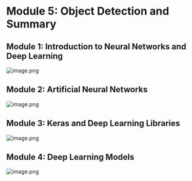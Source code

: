 

# Module 5: Object Detection and Summary
## Module 1: Introduction to Neural Networks and Deep Learning
![image.png](https://prod-files-secure.s3.us-west-2.amazonaws.com/03e82b26-cccb-4906-bb56-adabcbdc0655/a8d40bcb-c482-4026-8872-311e16b2dc63/image.png?X-Amz-Algorithm=AWS4-HMAC-SHA256&X-Amz-Content-Sha256=UNSIGNED-PAYLOAD&X-Amz-Credential=ASIAZI2LB466QPRZST5P%2F20250206%2Fus-west-2%2Fs3%2Faws4_request&X-Amz-Date=20250206T201554Z&X-Amz-Expires=3600&X-Amz-Security-Token=IQoJb3JpZ2luX2VjEEsaCXVzLXdlc3QtMiJHMEUCIQCel1Ek4jn8QmK7KBUnqNN6aIsDqb2ARJMYXKh%2FovnDAQIgYPMp4XgMePpmlRP2a0ck1MPniOMcnvpKQK0zTCSe6l4q%2FwMIYxAAGgw2Mzc0MjMxODM4MDUiDPWS3VdhfoDLoZs8BircA4NJMXwyBrPTqq1khI8QmLnsWvYguR0zIDfkNzBI%2FsJqCE4yeP%2F4zE3i5f6GngpSx5fylyh3ss7r5hzo50JcjvNsFKTG3jsoc%2FB8DbdnLDRRQYe4e6736C1xaVfaJvcDIfBKfOWb7C5J69hTPq52RIAL2QACXDfw1gCaIZzhIU83voSSayDjDxBg61H3a0sJYsZDo2OzYz76RYkwQ5M6%2BUzUMgOxqiO7gLA%2B11iOtLRmkHV1yUEDsLNT0jFbluw0Ata2IIdWq4MRF0p2URtLN1u5w28Sgq7RhbM%2FPFe5TqeXo0Q3SYTqJfz85OCyk5CgLOgQbnBz%2BA%2BgTnkeMZXOMJOeug2LCcGJ7RY%2BMHiWEFq8h9Ki8UI2PX%2BuQK%2FiO8hWXERcO2nTQCh%2FrSvyk0LnPFE7gQkUNGbpzx%2B3QwRl9RHxad0sNyqQYzkz6SCZR1CCibwysf0DW5qAtZPc3OCMXr1xVetX5M6URBGmMNYkxr9Zm27Qv%2FZGwQsnKIGgkSTaRhq8xZsMFtYrERpoOri%2BTaegjQGmximYZTXWHTH0QRAZH412wgxs9Ty9DSU5tc%2FfBGrtt2r6KRzLZjuH7P97CTBxfrkuy3yNfqkAibuJYK9118A%2F2zFbS8xkdiIbMPP7k70GOqUB1K5eNIM1da%2B9Obyhn8foWTpfwLu7DdyvZJYi2VBbq9M5x87nf7MbJyfo5yKK58TxmX3ozLNmByqxdSdPhjLBfSaCFlxHimwXo76V7AbRLgJLSW1EJCiXL3lV71FhDjzgzBjOcxpfLi8mFCeBZXfekiEz741pfYVywIevNdnOJek%2FRkeNXutZpGYnS6xwmWmIwfQgZCJ%2BeIg51oOPxsAa26r13%2BMr&X-Amz-Signature=706fc3a5499028729d3e2e011a00cd2592a0b5afe3c1ea13061eb01a2ec8bdc1&X-Amz-SignedHeaders=host&x-id=GetObject)
## Module 2: Artificial Neural Networks
![image.png](https://prod-files-secure.s3.us-west-2.amazonaws.com/03e82b26-cccb-4906-bb56-adabcbdc0655/5157ca89-62da-41d9-a98f-6432b71047a9/image.png?X-Amz-Algorithm=AWS4-HMAC-SHA256&X-Amz-Content-Sha256=UNSIGNED-PAYLOAD&X-Amz-Credential=ASIAZI2LB466QPRZST5P%2F20250206%2Fus-west-2%2Fs3%2Faws4_request&X-Amz-Date=20250206T201554Z&X-Amz-Expires=3600&X-Amz-Security-Token=IQoJb3JpZ2luX2VjEEsaCXVzLXdlc3QtMiJHMEUCIQCel1Ek4jn8QmK7KBUnqNN6aIsDqb2ARJMYXKh%2FovnDAQIgYPMp4XgMePpmlRP2a0ck1MPniOMcnvpKQK0zTCSe6l4q%2FwMIYxAAGgw2Mzc0MjMxODM4MDUiDPWS3VdhfoDLoZs8BircA4NJMXwyBrPTqq1khI8QmLnsWvYguR0zIDfkNzBI%2FsJqCE4yeP%2F4zE3i5f6GngpSx5fylyh3ss7r5hzo50JcjvNsFKTG3jsoc%2FB8DbdnLDRRQYe4e6736C1xaVfaJvcDIfBKfOWb7C5J69hTPq52RIAL2QACXDfw1gCaIZzhIU83voSSayDjDxBg61H3a0sJYsZDo2OzYz76RYkwQ5M6%2BUzUMgOxqiO7gLA%2B11iOtLRmkHV1yUEDsLNT0jFbluw0Ata2IIdWq4MRF0p2URtLN1u5w28Sgq7RhbM%2FPFe5TqeXo0Q3SYTqJfz85OCyk5CgLOgQbnBz%2BA%2BgTnkeMZXOMJOeug2LCcGJ7RY%2BMHiWEFq8h9Ki8UI2PX%2BuQK%2FiO8hWXERcO2nTQCh%2FrSvyk0LnPFE7gQkUNGbpzx%2B3QwRl9RHxad0sNyqQYzkz6SCZR1CCibwysf0DW5qAtZPc3OCMXr1xVetX5M6URBGmMNYkxr9Zm27Qv%2FZGwQsnKIGgkSTaRhq8xZsMFtYrERpoOri%2BTaegjQGmximYZTXWHTH0QRAZH412wgxs9Ty9DSU5tc%2FfBGrtt2r6KRzLZjuH7P97CTBxfrkuy3yNfqkAibuJYK9118A%2F2zFbS8xkdiIbMPP7k70GOqUB1K5eNIM1da%2B9Obyhn8foWTpfwLu7DdyvZJYi2VBbq9M5x87nf7MbJyfo5yKK58TxmX3ozLNmByqxdSdPhjLBfSaCFlxHimwXo76V7AbRLgJLSW1EJCiXL3lV71FhDjzgzBjOcxpfLi8mFCeBZXfekiEz741pfYVywIevNdnOJek%2FRkeNXutZpGYnS6xwmWmIwfQgZCJ%2BeIg51oOPxsAa26r13%2BMr&X-Amz-Signature=f0bbd5372c444939964282b5f87dde8b6e0364c828909b32d972cc367ed40c8e&X-Amz-SignedHeaders=host&x-id=GetObject)
## Module 3: Keras and Deep Learning Libraries
![image.png](https://prod-files-secure.s3.us-west-2.amazonaws.com/03e82b26-cccb-4906-bb56-adabcbdc0655/5089ce50-05f1-470d-ad42-42503bf1df5f/image.png?X-Amz-Algorithm=AWS4-HMAC-SHA256&X-Amz-Content-Sha256=UNSIGNED-PAYLOAD&X-Amz-Credential=ASIAZI2LB466QPRZST5P%2F20250206%2Fus-west-2%2Fs3%2Faws4_request&X-Amz-Date=20250206T201554Z&X-Amz-Expires=3600&X-Amz-Security-Token=IQoJb3JpZ2luX2VjEEsaCXVzLXdlc3QtMiJHMEUCIQCel1Ek4jn8QmK7KBUnqNN6aIsDqb2ARJMYXKh%2FovnDAQIgYPMp4XgMePpmlRP2a0ck1MPniOMcnvpKQK0zTCSe6l4q%2FwMIYxAAGgw2Mzc0MjMxODM4MDUiDPWS3VdhfoDLoZs8BircA4NJMXwyBrPTqq1khI8QmLnsWvYguR0zIDfkNzBI%2FsJqCE4yeP%2F4zE3i5f6GngpSx5fylyh3ss7r5hzo50JcjvNsFKTG3jsoc%2FB8DbdnLDRRQYe4e6736C1xaVfaJvcDIfBKfOWb7C5J69hTPq52RIAL2QACXDfw1gCaIZzhIU83voSSayDjDxBg61H3a0sJYsZDo2OzYz76RYkwQ5M6%2BUzUMgOxqiO7gLA%2B11iOtLRmkHV1yUEDsLNT0jFbluw0Ata2IIdWq4MRF0p2URtLN1u5w28Sgq7RhbM%2FPFe5TqeXo0Q3SYTqJfz85OCyk5CgLOgQbnBz%2BA%2BgTnkeMZXOMJOeug2LCcGJ7RY%2BMHiWEFq8h9Ki8UI2PX%2BuQK%2FiO8hWXERcO2nTQCh%2FrSvyk0LnPFE7gQkUNGbpzx%2B3QwRl9RHxad0sNyqQYzkz6SCZR1CCibwysf0DW5qAtZPc3OCMXr1xVetX5M6URBGmMNYkxr9Zm27Qv%2FZGwQsnKIGgkSTaRhq8xZsMFtYrERpoOri%2BTaegjQGmximYZTXWHTH0QRAZH412wgxs9Ty9DSU5tc%2FfBGrtt2r6KRzLZjuH7P97CTBxfrkuy3yNfqkAibuJYK9118A%2F2zFbS8xkdiIbMPP7k70GOqUB1K5eNIM1da%2B9Obyhn8foWTpfwLu7DdyvZJYi2VBbq9M5x87nf7MbJyfo5yKK58TxmX3ozLNmByqxdSdPhjLBfSaCFlxHimwXo76V7AbRLgJLSW1EJCiXL3lV71FhDjzgzBjOcxpfLi8mFCeBZXfekiEz741pfYVywIevNdnOJek%2FRkeNXutZpGYnS6xwmWmIwfQgZCJ%2BeIg51oOPxsAa26r13%2BMr&X-Amz-Signature=a710469cff3ebeb418cddc31308f6904cf72759ed159c640316667eca8738ef8&X-Amz-SignedHeaders=host&x-id=GetObject)
## Module 4: Deep Learning Models
![image.png](https://prod-files-secure.s3.us-west-2.amazonaws.com/03e82b26-cccb-4906-bb56-adabcbdc0655/4e22fcb0-cfbc-4d28-b961-b9b8fde071f0/image.png?X-Amz-Algorithm=AWS4-HMAC-SHA256&X-Amz-Content-Sha256=UNSIGNED-PAYLOAD&X-Amz-Credential=ASIAZI2LB466QPRZST5P%2F20250206%2Fus-west-2%2Fs3%2Faws4_request&X-Amz-Date=20250206T201554Z&X-Amz-Expires=3600&X-Amz-Security-Token=IQoJb3JpZ2luX2VjEEsaCXVzLXdlc3QtMiJHMEUCIQCel1Ek4jn8QmK7KBUnqNN6aIsDqb2ARJMYXKh%2FovnDAQIgYPMp4XgMePpmlRP2a0ck1MPniOMcnvpKQK0zTCSe6l4q%2FwMIYxAAGgw2Mzc0MjMxODM4MDUiDPWS3VdhfoDLoZs8BircA4NJMXwyBrPTqq1khI8QmLnsWvYguR0zIDfkNzBI%2FsJqCE4yeP%2F4zE3i5f6GngpSx5fylyh3ss7r5hzo50JcjvNsFKTG3jsoc%2FB8DbdnLDRRQYe4e6736C1xaVfaJvcDIfBKfOWb7C5J69hTPq52RIAL2QACXDfw1gCaIZzhIU83voSSayDjDxBg61H3a0sJYsZDo2OzYz76RYkwQ5M6%2BUzUMgOxqiO7gLA%2B11iOtLRmkHV1yUEDsLNT0jFbluw0Ata2IIdWq4MRF0p2URtLN1u5w28Sgq7RhbM%2FPFe5TqeXo0Q3SYTqJfz85OCyk5CgLOgQbnBz%2BA%2BgTnkeMZXOMJOeug2LCcGJ7RY%2BMHiWEFq8h9Ki8UI2PX%2BuQK%2FiO8hWXERcO2nTQCh%2FrSvyk0LnPFE7gQkUNGbpzx%2B3QwRl9RHxad0sNyqQYzkz6SCZR1CCibwysf0DW5qAtZPc3OCMXr1xVetX5M6URBGmMNYkxr9Zm27Qv%2FZGwQsnKIGgkSTaRhq8xZsMFtYrERpoOri%2BTaegjQGmximYZTXWHTH0QRAZH412wgxs9Ty9DSU5tc%2FfBGrtt2r6KRzLZjuH7P97CTBxfrkuy3yNfqkAibuJYK9118A%2F2zFbS8xkdiIbMPP7k70GOqUB1K5eNIM1da%2B9Obyhn8foWTpfwLu7DdyvZJYi2VBbq9M5x87nf7MbJyfo5yKK58TxmX3ozLNmByqxdSdPhjLBfSaCFlxHimwXo76V7AbRLgJLSW1EJCiXL3lV71FhDjzgzBjOcxpfLi8mFCeBZXfekiEz741pfYVywIevNdnOJek%2FRkeNXutZpGYnS6xwmWmIwfQgZCJ%2BeIg51oOPxsAa26r13%2BMr&X-Amz-Signature=9f62fa33b717302fc65f4f6b86a7c996bf98cc39c5146546d56fdeb91569638d&X-Amz-SignedHeaders=host&x-id=GetObject)